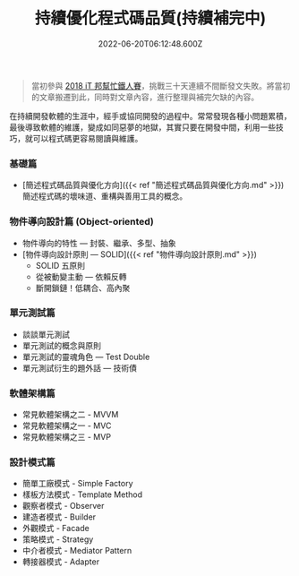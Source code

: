 ﻿---
title: 持續優化程式碼品質(持續補完中)
description: 想要持續程式碼的品質，是需要參與專案的所有發人員共同維護的。當開發人員的基礎功越扎實，就越容易演化出易閱讀、易理解、易修改的程式碼品質。
date: 2022-06-20T06:12:48.600Z
keywords:
  - 程式碼品質
  - Object-oriented
  - SOLID
categories:
  - 系列文章
lastmod: 2023-01-16T05:52:18.639Z
slug: foreword
---

> 當初參與 [2018 iT 邦幫忙鐵人賽](https://ithelp.ithome.com.tw/users/20107551/ironman/1430)，挑戰三十天連續不間斷發文失敗。將當初的文章搬遷到此，同時對文章內容，進行整理與補完欠缺的內容。

在持續開發軟體的生涯中，經手或協同開發的過程中。常常發現各種小問題累積，最後導致軟體的維護，變成如同惡夢的地獄，其實只要在開發中間，利用一些技巧，就可以程式碼更容易閱讀與維護。

<!--more-->

### 基礎篇

- [簡述程式碼品質與優化方向]({{< ref "簡述程式碼品質與優化方向.md" >}}) 簡述程式碼的壞味道、重構與善用工具的概念。

### 物件導向設計篇 (Object-oriented)

- 物件導向的特性 — 封裝、繼承、多型、抽象
- [物件導向設計原則 — SOLID]({{< ref "物件導向設計原則.md" >}})
  - SOLID 五原則
  - 從被動變主動 — 依賴反轉
  - 斷開鎖鏈！低耦合、高內聚

### 單元測試篇

- 談談單元測試
- 單元測試的概念與原則
- 單元測試的靈魂角色 — Test Double
- 單元測試衍生的題外話 — 技術債

### 軟體架構篇

- 常見軟體架構之二 - MVVM
- 常見軟體架構之一 - MVC
- 常見軟體架構之三 - MVP

### 設計模式篇

- 簡單工廠模式 - Simple Factory
- 樣板方法模式 - Template Method
- 觀察者模式 - Observer
- 建造者模式 - Builder
- 外觀模式 - Facade
- 策略模式 - Strategy
- 中介者模式 - Mediator Pattern
- 轉接器模式 - Adapter
